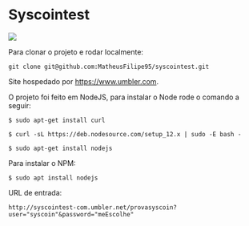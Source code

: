 # Syscointest
![](https://syscoin.com.br/wp-content/uploads/2018/07/SysCoinLogo-full.png)

Para clonar o projeto e rodar localmente:
```
git clone git@github.com:MatheusFilipe95/syscointest.git
```

Site hospedado por https://www.umbler.com.  

O projeto foi feito em NodeJS, para instalar o Node rode o comando a seguir:

````
$ sudo apt-get install curl
````

````
$ curl -sL https://deb.nodesource.com/setup_12.x | sudo -E bash -
````

```
$ sudo apt-get install nodejs
```

Para instalar o NPM:

```
$ sudo apt install nodejs
```

URL de entrada:

```
http://syscointest-com.umbler.net/provasyscoin?user="syscoin"&password="meEscolhe"
```
